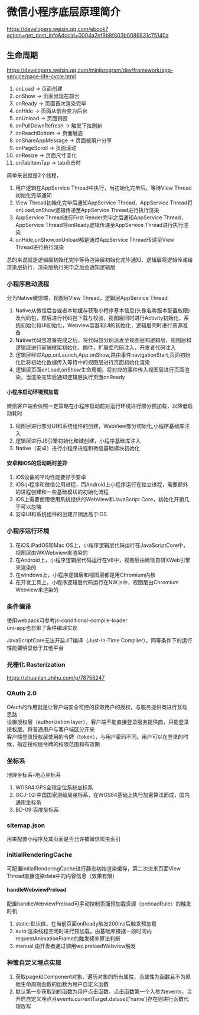 # 微信小程序底层原理简介
https://developers.weixin.qq.com/ebook?action=get_post_info&docid=0004a2ef9b8f803b0086831c75140a  

## 生命周期
https://developers.weixin.qq.com/miniprogram/dev/framework/app-service/page-life-cycle.html    

1. onLoad -> 页面创建
2. onShow -> 页面出现在前台
3. onReady -> 页面首次渲染完毕
4. onHide -> 页面从前台变为后台
5. onUnload -> 页面销毁
6. onPullDownRefresh -> 触发下拉刷新
7. onReachBottom -> 页面触底
8. onShareAppMessage -> 页面被用户分享
9. onPageScroll -> 页面滚动
10. onResize -> 页面尺寸变化
11. onTabItemTap -> tab点击时

简单来说就是2个线程，
1. 用户逻辑在AppService Thread中执行，当初始化完毕后，等待View Thread初始化完毕通知
2. View Thread初始化完毕后通知AppService Thread，AppService Thread将onLoad,onShow逻辑传递至AppService Thread进行执行渲染      
3. AppService Thread进行First Render完毕之后通知AppService Thread，AppService Thread将onReady逻辑传递至AppService Thread进行执行渲染        
4. onHide,onShow,onUnload都是通过AppService Thread传递至View Thread进行执行渲染      

总的来说就是逻辑层初始化完毕等待渲染层初始化完毕通知，逻辑层将逻辑传递给渲染层执行，渲染层执行完毕之后会通知逻辑层  


### 小程序启动流程
分为Native微信端，视图层View Thread，逻辑层AppService Thread    

1. Native从微信后台或者本地缓存获取小程序基本信息(头像名称版本配置权限)及代码包，然后进行代码包下载与校验，视图层同时进行Activity初始化，系统初始化和UI初始化，Webview容器和UI的初始化，逻辑层同时进行资源准备
2. Native代码包准备完成之后，将代码包分别派发至视图层和逻辑层，视图层和逻辑层进行前端框架初始化，插件，扩展库代码注入，开发者代码注入
3. 逻辑层经过App.onLaunch,App.onShow,路由事件navigationStart,页面初始化后将初始化数据传入等待中的视图层进行页面初始化渲染
4. 逻辑层页面onLoad,onShow生命周期，将对应的事件传入视图层进行页面渲染，当渲染完毕后通知逻辑层执行页面onReady   

#### 小程序启动环境预加载
微信客户端会依照一定策略在小程序启动前对运行环境进行部分预加载，以降低启动耗时   
1. 视图层进行部分UI和系统组件的创建，WebView部分初始化,小程序基础库注入
2. 逻辑层进行JS引擎初始化和域创建，小程序基础库注入
3. Native（安卓）进行小程序进程和微信基础模块初始化   

#### 安卓和iOS的启动耗时差异
1. iOS设备的平均性能要好于安卓   
2. iOS小程序和微信公用进程，而Android上小程序运行在独立进程，需要额外的进程创建和一些基础模块的初始化流程
3. iOS上需要使用使用系统提供的WebView和JavaScript Core，初始化开销几乎可以忽略
4. 安卓UI和系统组件的创建开销远高于iOS


### 小程序运行环境
1. 在iOS,iPadOS和Mac OS上，小程序逻辑层代码运行在JavaScriptCore中，视图层由WKWebview来渲染的
2. 在Android上，小程序逻辑层代码运行在V8中，视图层由微信自研XWeb引擎来渲染的
3. 在windows上，小程序逻辑层和视图层都是用Chromium内核
4. 在开发工具上，小程序逻辑层代码运行在NW.js中，视图层由Chromium Webview来渲染的    

### 条件编译
使用webpack可参考js-conditional-compile-loader      
uni-app也自带了条件编译实现    



JavaScriptCore无法开启JIT编译（Just-In-Time Compiler），同等条件下的运行性能要明显低于其他平台     

### 光栅化 Rasterization
https://zhuanlan.zhihu.com/p/78758247

### OAuth 2.0
OAuth的作用就是让客户端安全可控的获取用户的授权，与服务提供商进行互动    
思路：     
设置授权层（authorization layer）。客户端不能直接登录服务提供商，只能登录授权层。将普通用户与客户端区分开来    
客户端登录授权层使用的令牌（token），与用户密码不同。用户可以在登录的时候，指定授权层令牌的权限范围和有效期      

### 坐标系
地理坐标系-地心坐标系
1. WGS84:GPS全球定位系统坐标系
2. GCJ-02:中国国家测绘局坐标系，在WGS84基础上执行加密算法而成，国内通用坐标系
3. BD-09:百度坐标系

### sitemap.json
用来配置小程序及其页面是否允许被微信爬虫索引     

### initialRenderingCache
可配置initialRenderingCache进行静态初始渲染缓存，第二次进来页面View Thread直接渲染data中的内容信息（效果有限）   


#### handleWebviewPreload
配置handleWebviewPreload可手动控制页面预加载资源（preloadRule）的触发时机
1. static:默认值，在当前页面onReady触发200ms后触发预加载
2. auto:渲染线程空闲时进行预加载。由基础库根据一段时间内requestAnimationFrame的触发频率算法判断
3. manual:由开发者通过调用wx.preloadWebview触发    


### 神策自定义埋点实现

1. 获取page和Component对象，遍历对象的所有属性，当属性为函数且不为原始生命周期函数的函数为用户自定义函数
2. 默认第一步获取到的函数为用户点击函数，点击函数第一个入参为events，当开启自定义埋点且events.currentTarget.dataset['name']存在则进行函数代理改写    
